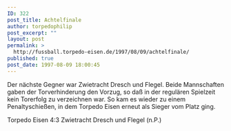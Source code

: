 ```yaml
---
ID: 322
post_title: Achtelfinale
author: torpedophilip
post_excerpt: ""
layout: post
permalink: >
  http://fussball.torpedo-eisen.de/1997/08/09/achtelfinale/
published: true
post_date: 1997-08-09 18:00:45
---
```

Der nächste Gegner war Zwietracht Dresch und Flegel. Beide Mannschaften gaben der Torverhinderung den Vorzug, so daß in der regulären Spielzeit kein Torerfolg zu verzeichnen war. So kam es wieder zu einem Penaltyschießen, in dem Torpedo Eisen erneut als Sieger vom Platz ging.

Torpedo Eisen 4:3 Zwietracht Dresch und Flegel (n.P.)
